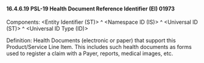 #### 16.4.6.19 PSL-19 Health Document Reference Identifier (EI) 01973

Components: &lt;Entity Identifier (ST)> ^ &lt;Namespace ID (IS)> ^ &lt;Universal ID (ST)> ^ &lt;Universal ID Type (ID)>

Definition: Health Documents (electronic or paper) that support this Product/Service Line Item. This includes such health documents as forms used to register a claim with a Payer, reports, medical images, etc.
